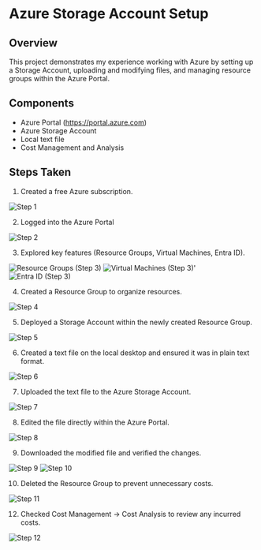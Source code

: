 # Azure Storage Account Setup

## Overview
This project demonstrates my experience working with Azure by setting up a Storage Account, uploading and modifying files, and managing resource groups within the Azure Portal.

## Components
- Azure Portal (https://portal.azure.com)
- Azure Storage Account
- Local text file
- Cost Management and Analysis

## Steps Taken
1. Created a free Azure subscription.

![Step 1](https://github.com/user-attachments/assets/e012213e-d54b-41a2-a17d-ff4dca92b8cf)

2. Logged into the Azure Portal

![Step 2](https://github.com/user-attachments/assets/6dbb8d69-d6f0-4b54-a192-5e8025f314a9)

3. Explored key features (Resource Groups, Virtual Machines, Entra ID).

![Resource Groups (Step 3)](https://github.com/user-attachments/assets/ec275264-0dca-4847-b720-13acb7d90cb9)
![Virtual Machines (Step 3)'](https://github.com/user-attachments/assets/37f6ba93-e833-4988-b566-4c2a78c4bc64)
![Entra ID (Step 3)](https://github.com/user-attachments/assets/8648425a-7cf6-46c3-8cec-1d5283412e6f)
 
4. Created a Resource Group to organize resources.

![Step 4](https://github.com/user-attachments/assets/61338f1d-d60a-4bd6-8961-81951137d335)


5. Deployed a Storage Account within the newly created Resource Group.

![Step 5](https://github.com/user-attachments/assets/6767a960-37f8-4764-97df-601c431c628a)

6. Created a text file on the local desktop and ensured it was in plain text format.

![Step 6](https://github.com/user-attachments/assets/48267b89-1ba6-49da-b3dc-3bc1cb6873b7)


7. Uploaded the text file to the Azure Storage Account.

![Step 7](https://github.com/user-attachments/assets/3a242e6f-2e2c-4bf2-bda4-a4cd268d2d49)


8. Edited the file directly within the Azure Portal.

![Step 8](https://github.com/user-attachments/assets/582b6b2c-c069-443f-a583-730a2e01831f)

9. Downloaded the modified file and verified the changes.

![Step 9](https://github.com/user-attachments/assets/6fd96955-7144-46cb-8ef9-0f4640bfc098)
![Step 10](https://github.com/user-attachments/assets/6226b85e-f392-42ca-9f43-a12497081ac1)


10. Deleted the Resource Group to prevent unnecessary costs.

![Step 11](https://github.com/user-attachments/assets/fd43f69a-1d13-4c5c-be91-4e825d2edb68)

12. Checked Cost Management -> Cost Analysis to review any incurred costs.

![Step 12](https://github.com/user-attachments/assets/dc189633-2749-423f-a3f6-545f45c3ddc8)
